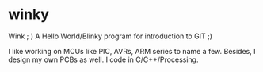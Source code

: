 # winky
Wink ; )  A Hello World/Blinky program for introduction to GIT ;)

I like working on MCUs like PIC, AVRs, ARM series to name a few. Besides, I design my own PCBs as well. I code in C/C++/Processing.
